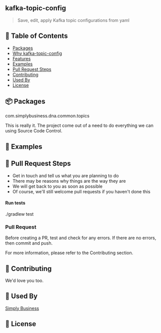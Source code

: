## kafka-topic-config

> Save, edit, apply Kafka topic configurations from yaml

## 🚩 Table of Contents

- [Packages](#-packages)
- [Why kafka-topic-config](#-why-kafka-topic-config)
- [Features](#-features)
- [Examples](#-examples)
- [Pull Request Steps](#-pull-request-steps)
- [Contributing](#-contributing)
- [Used By](#-used-by)
- [License](#-license)


## 📦 Packages

com.simplybusiness.dna.common.topics

This is really it. The project come out of a need to do everything we can using Source Code Control.

## 🐾 Examples





## 🔧 Pull Request Steps

- Get in touch and tell us what you are planning to do
- There may be reasons why things are the way they are
- We will get back to you as soon as possible
- Of course, we'll still welcome pull requests if you haven't done this

#### Run tests

./gradlew test

### Pull Request

Before creating a PR, test and check for any errors. If there are no errors, then commit and push.

For more information, please refer to the Contributing section.

## 💬 Contributing

We'd love you too.

## 🚀 Used By

[Simply Business](https://www.simplybusiness.co.uk/)

## 📜 License

